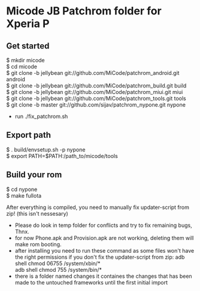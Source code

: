Micode JB Patchrom folder for Xperia P
=======================================



Get started
----------------

 $ mkdir micode <br>
 $ cd micode <br>
 $ git clone -b jellybean git://github.com/MiCode/patchrom_android.git android <br>
 $ git clone -b jellybean git://github.com/MiCode/patchrom_build.git build <br>
 $ git clone -b jellybean git://github.com/MiCode/patchrom_miui.git miui <br>
 $ git clone -b jellybean git://github.com/MiCode/patchrom_tools.git tools <br>
 $ git clone -b master git://github.com/sijav/patchrom_nypone.git nypone <br>
 
 - run ./fix_patchrom.sh 
 
 
 
Export path
-----------

 $ . build/envsetup.sh -p nypone <br>
 $ export PATH=$PATH:/path_to/micode/tools <br>
 
 
 
Build your rom
--------------

 $ cd nypone <br>
 $ make fullota <br>
 
 
 After everything is compiled, you need to manually fix updater-script from zip! (this isn't nessesary)
 
 - Please do look in temp folder for conflicts and try to fix remaining bugs, Thnx.
 - for now Phone.apk and Provision.apk are not working, deleting them will make rom booting.
 - after installing you need to run these command as some files won't have the right permissions if you don't fix the updater-script from zip:
 	adb shell chmod 06755 /system/xbin/* <br>
 	adb shell chmod 755 /system/bin/* <br>
 - there is a folder named changes it containes the changes that has been made to the untouched frameworks until the first initial import
 
